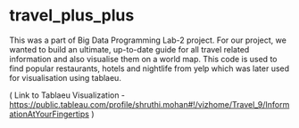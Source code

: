 # travel_plus_plus
This was a part of Big Data Programming Lab-2 project. For our project, we wanted to build an ultimate, up-to-date guide for all travel related information and also visualise them on a world map. This code is used to find popular restaurants, hotels and nightlife from yelp which was later used for visualisation using tablaeu.

( Link to Tablaeu Visualization - https://public.tableau.com/profile/shruthi.mohan#!/vizhome/Travel_9/InformationAtYourFingertips )
